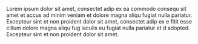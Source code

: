Lorem ipsum dolor sit amet, consectet adip ex ea commodo consequ sit amet et accus ad minim veniam et dolore magna aliqu    fugiat nulla pariatur. Excepteur sint et non proident dolor sit amet, consectet adip ex e fitit esse cillum dolore magna aliqu fug iaculis eu fugiat nulla pariatur et d    adopted. Excepteur sint et non proident dolor sit amet.